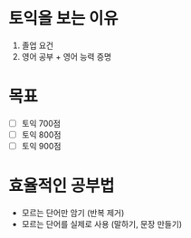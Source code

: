 # 토익을 보는 이유
1. 졸업 요건
1. 영어 공부 + 영어 능력 증명

# 목표
- [ ] 토익 700점
- [ ] 토익 800점
- [ ] 토익 900점

# 효율적인 공부법
- 모르는 단어만 암기 (반복 제거)
- 모르는 단어를 실제로 사용 (말하기, 문장 만들기)